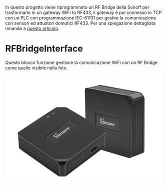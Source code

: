 In questo progetto viene riprogrammato un RF Bridge della Sonoff per trasformarlo in un gateway WiFi to RF433, il gateway è poi connesso in TCP con un PLC con programmazione IEC-61131 per gestire la comunicazione con sensori ed attuatori domotici RF433. Per una spiegazione dettagliata rimando a [questo articolo](https://support.elsist.biz/articoli/utilizzare-sonoff-rf-bridge-433-come-gateway-rf/).

# RFBridgeInterface

Questo blocco funzione gestisce la comunicazione WiFi con un RF Bridge come quello visibile nella foto.

![MX-05V receiver](https://github.com/ElsistWebmaster/RFBridgeInterface/blob/master/Images/Sonoff_RF_Bridge.jpg?raw=true)
